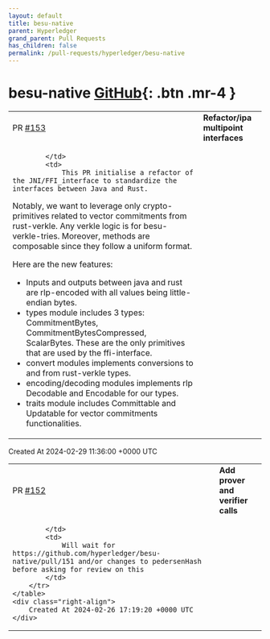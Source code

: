 ```yaml
---
layout: default
title: besu-native
parent: Hyperledger
grand_parent: Pull Requests
has_children: false
permalink: /pull-requests/hyperledger/besu-native
---
```


# besu-native <span class="fs-3 right-align">[GitHub](https://github.com/hyperledger/besu-native){: .btn .mr-4 }</span>


<div>
    <table>
        <tr>
            <td>
                PR <a href="https://github.com/hyperledger/besu-native/pull/153" class=".btn">#153</a>
            </td>
            <td>
                <b>
                    Refactor/ipa multipoint interfaces
                </b>
            </td>
        </tr>
        <tr>
            <td>
                
            </td>
            <td>
                This PR initialise a refactor of the JNI/FFI_interface to standardize the interfaces between Java and Rust.

Notably, we want to leverage only crypto-primitives related to vector commitments from rust-verkle.
Any verkle logic is for besu-verkle-tries.
Moreover, methods are composable since they follow a uniform format.

Here are the new features:

- Inputs and outputs between java and rust are rlp-encoded with all values being little-endian bytes.
- types module includes 3 types: CommitmentBytes, CommitmentBytesCompressed, ScalarBytes. These are the only primitives that are used by the ffi-interface.
- convert modules implements conversions to and from rust-verkle types.
- encoding/decoding modules implements rlp Decodable and Encodable for our types.
- traits module includes Committable and Updatable for vector commitments functionalities.
            </td>
        </tr>
    </table>
    <div class="right-align">
        Created At 2024-02-29 11:36:00 +0000 UTC
    </div>
</div>

<div>
    <table>
        <tr>
            <td>
                PR <a href="https://github.com/hyperledger/besu-native/pull/152" class=".btn">#152</a>
            </td>
            <td>
                <b>
                    Add prover and verifier calls
                </b>
            </td>
        </tr>
        <tr>
            <td>
                
            </td>
            <td>
                Will wait for https://github.com/hyperledger/besu-native/pull/151 and/or changes to pedersenHash before asking for review on this
            </td>
        </tr>
    </table>
    <div class="right-align">
        Created At 2024-02-26 17:19:20 +0000 UTC
    </div>
</div>

